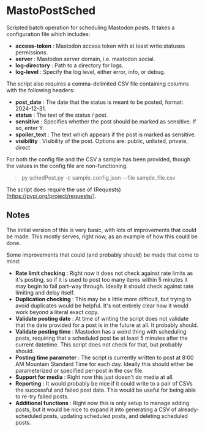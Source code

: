 # MastoPostSched
Scripted batch operation for scheduling Mastodon posts. It takes a configuration file which includes:

- **access-token** : Mastodon access token with at least write:statuses permissions.
- **server** : Mastodon server domain, i.e. mastodon.social.
- **log-directory** : Path to a directory for logs.
- **log-level** : Specify the log level, either error, info, or debug.

The script also requires a comma-delimited CSV file containing columns with the following headers:

- **post_date** : The date that the status is meant to be posted, format: 2024-12-31.
- **status** : The text of the status / post.
- **sensitive** : Specifies whether the post should be marked as sensitive. If so, enter Y.
- **spoiler_text** : The text which appears if the post is marked as sensitive.
- **visibility** : Visibility of the post. Options are: public, unlisted, private, direct

For both the config file and the CSV a sample has been provided, though the values in the config file are non-functioning.

> py schedPost.py -c sample_config.json --file sample_file.csv

The script does require the use of (Requests)[https://pypi.org/project/requests/].

## Notes
The initial version of this is very basic, with lots of improvements that could be made. This mostly serves, right now, as an example of how this could be done.

Some improvements that could (and probably should) be made that come to mind:

- **Rate limit checking** : Right now it does not check against rate limits as it's posting, so if it is used to post too many items within 5 minutes it may begin to fail part-way through. Ideally it should check against rate limiting and delay itself.
- **Duplication checking** : This may be a little more difficult, but trying to avoid duplicates would be helpful. It's not entirely clear how it would work beyond a literal exact copy.
- **Validate posting date** : At time of writing the script does not validate that the date provided for a post is in the future at all. It probably should.
- **Validate posting time** : Mastodon has a weird thing with scheduling posts, requiring that a scheduled post be at least 5 minutes after the current datetime. This script does not check for that, but probably should.
- **Posting time parameter** : The script is currently written to post at 8:00 AM Mountain Standard Time for each day. Ideally this should either be parameterized or specified per-post in the csv file.
- **Support for media** : Right now this just doesn't do media at all.
- **Reporting** : It would probably be nice if it could write to a pair of CSVs the successful and failed post data. This would be useful for being able to re-try failed posts.
- **Additional functions** : Right now this is only setup to manage adding posts, but it would be nice to expand it into generating a CSV of already-scheduled posts, updating scheduled posts, and deleting scheduled posts.